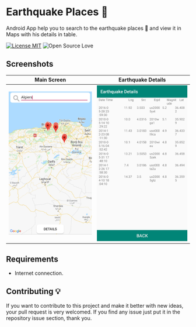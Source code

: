 # Earthquake Places :mag_right:
Android App help you to search  to the earthquake places :city_sunrise: and view it in Maps with his details in table.

[![License MIT](https://img.shields.io/badge/license-MIT-blue.svg)](LICENSE)
![Open Source Love](https://badges.frapsoft.com/os/v1/open-source.svg?v=102)

## Screenshots
| Main Screen | Earthquake Details |
|:-----------:|:------------------:|
| ![screenshot](screenshots/main_activity.jpg) | ![screenshot](screenshots/details_activity.jpg) |

## Requirements
* Internet connection.

## Contributing 💡
If you want to contribute to this project and make it better with new ideas, your pull request is very welcomed.
If you find any issue just put it in the repository issue section, thank you.
